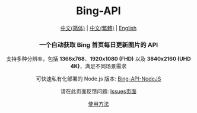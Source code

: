 <div align="center">

# Bing-API

[中文(简体)](README.md) | [中文(繁體)](README-zh-Hant.md) | [English](README-en.md)

### 一个自动获取 Bing 首页每日更新图片的 API

支持多种分辨率，包括 **1366x768**、**1920x1080 (FHD)** 以及 **3840x2160 (UHD 4K)**，满足不同场景需求

可快速私有化部署的 Node.js 版本: [Bing-API-NodeJS](https://github.com/Zhang12334/Bing-API-NodeJS)

请在此页面反馈问题: [Issues页面](https://github.com/Zhang12334/Bing-API/issues)

[使用方法](usage-zh-Hans.md)
  
</div>